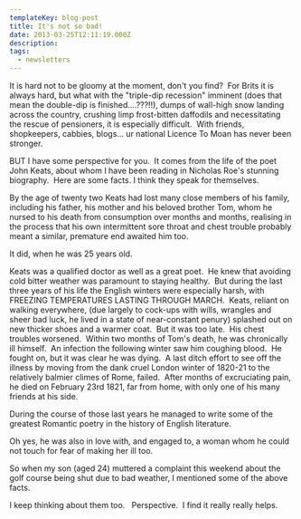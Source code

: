 ```yaml
---
templateKey: blog-post
title: It's not so bad! 
date: 2013-03-25T12:11:19.000Z
description: 
tags: 
  - newsletters
---
```


It is hard not to be gloomy at the moment, don't you find?  For Brits it is always hard, but what with the "triple-dip recession" imminent (does that mean the double-dip is finished....???!!), dumps of wall-high snow landing across the country, crushing limp frost-bitten daffodils and necessitating the rescue of pensioners, it is especially difficult.  With friends, shopkeepers, cabbies, blogs... ur national Licence To Moan has never been stronger.

BUT I have some perspective for you.  It comes from the life of the poet John Keats, about whom I have been reading in Nicholas Roe's stunning biography.  Here are some facts. I think they speak for themselves.

By the age of twenty two Keats had lost many close members of his family, including his father, his mother and his beloved brother Tom, whom he nursed to his death from consumption over months and months, realising in the process that his own intermittent sore throat and chest trouble probably meant a similar, premature end awaited him too.

It did, when he was 25 years old.

Keats was a qualified doctor as well as a great poet.  He knew that avoiding cold bitter weather was paramount to staying healthy.  But during the last three years of his life the English winters were especially harsh, with FREEZING TEMPERATURES LASTING THROUGH MARCH.  Keats, reliant on walking everywhere, (due largely to cock-ups with wills, wrangles and sheer bad luck, he lived in a state of near-constant penury) splashed out on new thicker shoes and a warmer coat.  But it was too late.  His chest troubles worsened.  Within two months of Tom's death, he was chronically ill himself.  An infection the following winter saw him coughing blood.  He fought on, but it was clear he was dying.  A last ditch effort to see off the illness by moving from the dank cruel London winter of 1820-21 to the relatively balmier climes of Rome, failed.  After months of excruciating pain, he died on February 23rd 1821, far from home, with only one of his many friends at his side.

During the course of those last years he managed to write some of the greatest Romantic poetry in the history of English literature.

Oh yes, he was also in love with, and engaged to, a woman whom he could not touch for fear of making her ill too.

So when my son (aged 24) muttered a complaint this weekend about the golf course being shut due to bad weather, I mentioned some of the above facts.

I keep thinking about them too.   Perspective.  I find it really really helps.
